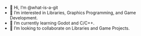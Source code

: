 - 👋 Hi, I’m @what-is-a-git
- 👀 I’m interested in Libraries, Graphics Programming, and Game Development.
- 🌱 I’m currently learning Godot and C/C++.
- 💞️ I’m looking to collaborate on Libraries and Game Projects.

